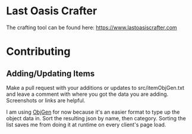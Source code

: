 # Last Oasis Crafter
The crafting tool can be found here: https://www.lastoasiscrafter.com

# Contributing
## Adding/Updating Items
Make a pull request with your additions or updates to src/itemObjGen.txt and leave a comment with where you got the data you are adding. Screenshots or links are helpful.

I am using [ObjGen](https://beta5.objgen.com/json/) for now because it's an easier format to type up the object data in. Sort the resulting json by name, then category. Sorting the list saves me from doing it at runtime on every client's page load.
